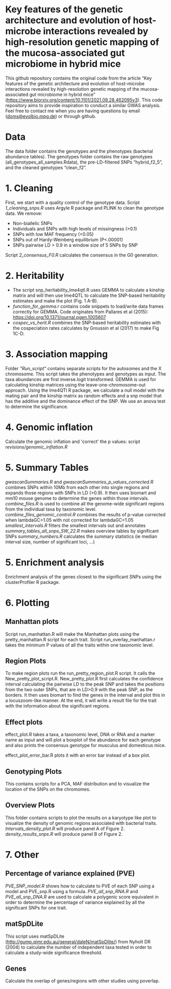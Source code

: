 Key features of the genetic architecture and evolution of host-microbe interactions revealed by high-resolution genetic mapping of the mucosa-associated gut microbiome in hybrid mice
================

This github repository contains the original code from the article
“Key features of the genetic architecture and evolution of host-microbe interactions revealed by high-resolution genetic mapping of the mucosa-associated gut microbiome in hybrid mice” (https://www.biorxiv.org/content/10.1101/2021.09.28.462095v3). This code repository aims to provide inspiration to conduct a similar GWAS analysis. Feel free to contact me when you are having questions by email (doms@evolbio.mpg.de) or through github.

# Data

The data folder contains the genotypes and the phenotypes (bacterial
abundance tables). The genotypes folder contains the raw genotypes
(all\_genotypes\_all\_samples.Rdata), the pre-LD-filtered SNPs
“hybrid\_f2\_5”, and the cleaned genotypes “clean\_f2”.

# 1. Cleaning
First, we start with a quality control of the genotype data.
Script *1\_cleaning\_snps.R* uses Argyle R package and PLINK to clean the
genotype data.
We remove:
* Non-biallelic SNPs
* Individuals and SNPs with high levels of missingness (>0.1)
* SNPs with low MAF frequency (<0.05)
* SNPs out of Hardy-Weinberg equilibrium (P<.00001)
* SNPs pairwise LD > 0.9 in a window size of 5 SNPs by SNP

Script *2\_consensus\_F0.R* calculates the consensus in the
G0 generation.


# 2. Heritability
* The script snp_heritability_lme4qtl.R uses GEMMA to calculate a kinship matrix and will then use lme4QTL to calculate the SNP-based heritability estimates and make the plot (Fig. 1 A-B).
* *function_for_gemma.r* contains code snippets to load/write data frames correctly for GEMMA. Code originates from Pallares et al (2015): https://doi.org/10.1371/journal.pgen.1005607
* *cospec_vs_herit.R* combines the SNP-based heritability estimates with the cospeciation rates calculates by Groussin et al (2017) to make Fig 1C-D.


# 3. Association mapping

Folder *"Run\_script"* contains separate scripts for the autosomes and the
X chromosome. This script takes the phenotypes and genotypes as input. The taxa abundances are first inverse.logit transformed.
GEMMA is used for calculating kinship matrices using the leave-one-chromosome-out approach.
Using the lme4QTl R package, we calculate a null model with the mating pair and the kinship matrix as random effects and a snp model that has the additive and the dominance effect of the SNP. We use an anova test to determine the significance.

# 4. Genomic inflation
Calculate the genomic inflation and 'correct' the p values: script *revisions/genomic_inflation.R*

# 5. Summary Tables
*gwascanSummaries.R* and *gwascanSummaries_p_values_corrected.R* combines SNPs within 10Mb from each other into single
regions and expands those regions with SNPs in LD (>0.9). It then
uses biomart and mm10 mouse genome to determine the genes within those
intervals.
*combine_files.R* is used to combine all the genome-wide significant regions from the individual taxa by taxonomic level.
*combine_files_genomic_control.R* combines the results of p-value corrected when lambdaGC>1.05 with not corrected for lambdaGC<1.05
*smallest_intervals.R* filters the smallest intervals out and annotates
*summary_tables_all_snps_SW_22.R* makes overview tables by significant SNPs
*summary_numbers.R* calculates the summary statistics (ie median interval size, number of significant loci, ...)


# 5. Enrichment analysis

Enrichment analysis of the genes closest to the significant SNPs using
the clusterProfiler R package.

# 6. Plotting

## Manhattan plots

Script run\_manhattan.R will make the Manhattan plots using the
pretty\_manhattan.R script for each trait. Script
run\_overlay\_manhattan.r takes the minimum P values of all the traits
within one taxonomic level.

## Region Plots

To make region plots run the run\_pretty\_region\_plot.R script. It
calls the New\_pretty\_plot\_script.R. New\_pretty\_plot.R first
calculates the confidence interval calculating the pairwise LD to the
peak SNP and takes the positions from the two outer SNPs, that are in
LD>0.9 with the peak SNP, as the borders. It then uses biomart to
find the genes in the interval and plot this in a locuszoom-like manner.
At the end, it will write a result file for the trait with the
information about the significant regions.

## Effect plots

effect\_plot.R takes a taxa, a taxonomic level, DNA or RNA and a marker
name as input and will plot a boxplot of the abundance for each genotype
and also prints the consensus genotype for musculus and domesticus mice.

effect\_plot\_error\_bar.R plots it with an error bar instead of a box
plot.

## Genotyping Plots

This contains scripts for a PCA, MAF distribution and to visualize the
location of the SNPs on the chromomes.

## Overview Plots

This folder contains scripts to plot the results on a karyotype like
plot to visualize the density of genomic regions associated with
bacterial traits.
*Intervals_density_plot.R* will produce panel A of Figure 2.
*density_results_snps.R* will produce panel B of Figure 2.

# 7. Other

## Percentage of variance explained (PVE)

*PVE\_SNP\_model.R* shows how to calculate to PVE of each SNP using a
model and PVE\_snp.R using a formula.
*PVE\_all\_snp\_RNA.R* and *PVE\_all\_snp\_DNA.R* are used to calculate a polygenic score equivalent in order to determine the percentage of variance explained by all the significant SNPs for one trait.

## matSpDLite

This script uses matSpDLite
(<http://gump.qimr.edu.au/general/daleN/matSpDlite/>) from Nyholt DR
(2004) to calculate the number of independent taxa tested in order to
calculate a study-wide significance threshold.

## Genes

Calculate the overlap of genes/regions with other studies using
poverlap.
